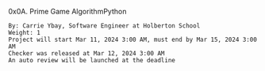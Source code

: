  0x0A. Prime Game
AlgorithmPython

    By: Carrie Ybay, Software Engineer at Holberton School
    Weight: 1
    Project will start Mar 11, 2024 3:00 AM, must end by Mar 15, 2024 3:00 AM
    Checker was released at Mar 12, 2024 3:00 AM
    An auto review will be launched at the deadline
